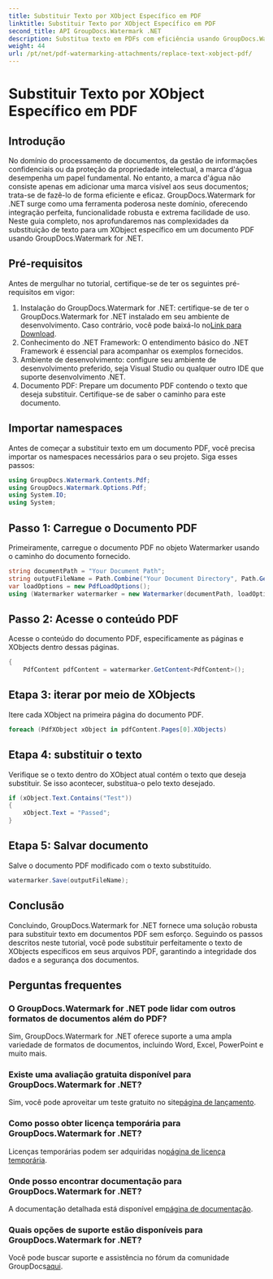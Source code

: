 ```yaml
---
title: Substituir Texto por XObject Específico em PDF
linktitle: Substituir Texto por XObject Específico em PDF
second_title: API GroupDocs.Watermark .NET
description: Substitua texto em PDFs com eficiência usando GroupDocs.Watermark for .NET. Integre perfeitamente marcas d'água em seus aplicativos .NET.
weight: 44
url: /pt/net/pdf-watermarking-attachments/replace-text-xobject-pdf/
---
```


# Substituir Texto por XObject Específico em PDF

## Introdução
No domínio do processamento de documentos, da gestão de informações confidenciais ou da proteção da propriedade intelectual, a marca d'água desempenha um papel fundamental. No entanto, a marca d'água não consiste apenas em adicionar uma marca visível aos seus documentos; trata-se de fazê-lo de forma eficiente e eficaz. GroupDocs.Watermark for .NET surge como uma ferramenta poderosa neste domínio, oferecendo integração perfeita, funcionalidade robusta e extrema facilidade de uso. Neste guia completo, nos aprofundaremos nas complexidades da substituição de texto para um XObject específico em um documento PDF usando GroupDocs.Watermark for .NET.
## Pré-requisitos
Antes de mergulhar no tutorial, certifique-se de ter os seguintes pré-requisitos em vigor:
1.  Instalação do GroupDocs.Watermark for .NET: certifique-se de ter o GroupDocs.Watermark for .NET instalado em seu ambiente de desenvolvimento. Caso contrário, você pode baixá-lo no[Link para Download](https://releases.groupdocs.com/Watermark/net/).
2. Conhecimento do .NET Framework: O entendimento básico do .NET Framework é essencial para acompanhar os exemplos fornecidos.
3. Ambiente de desenvolvimento: configure seu ambiente de desenvolvimento preferido, seja Visual Studio ou qualquer outro IDE que suporte desenvolvimento .NET.
4. Documento PDF: Prepare um documento PDF contendo o texto que deseja substituir. Certifique-se de saber o caminho para este documento.

## Importar namespaces
Antes de começar a substituir texto em um documento PDF, você precisa importar os namespaces necessários para o seu projeto. Siga esses passos:

```csharp
using GroupDocs.Watermark.Contents.Pdf;
using GroupDocs.Watermark.Options.Pdf;
using System.IO;
using System;
```
## Passo 1: Carregue o Documento PDF
Primeiramente, carregue o documento PDF no objeto Watermarker usando o caminho do documento fornecido.
```csharp
string documentPath = "Your Document Path";
string outputFileName = Path.Combine("Your Document Directory", Path.GetFileName(documentPath));
var loadOptions = new PdfLoadOptions();
using (Watermarker watermarker = new Watermarker(documentPath, loadOptions))
```
## Passo 2: Acesse o conteúdo PDF
Acesse o conteúdo do documento PDF, especificamente as páginas e XObjects dentro dessas páginas.
```csharp
{
    PdfContent pdfContent = watermarker.GetContent<PdfContent>();
```
## Etapa 3: iterar por meio de XObjects
Itere cada XObject na primeira página do documento PDF.
```csharp
foreach (PdfXObject xObject in pdfContent.Pages[0].XObjects)
```
## Etapa 4: substituir o texto
Verifique se o texto dentro do XObject atual contém o texto que deseja substituir. Se isso acontecer, substitua-o pelo texto desejado.
```csharp
if (xObject.Text.Contains("Test"))
{
    xObject.Text = "Passed";
}
```
## Etapa 5: Salvar documento
Salve o documento PDF modificado com o texto substituído.
```csharp
watermarker.Save(outputFileName);
```

## Conclusão
Concluindo, GroupDocs.Watermark for .NET fornece uma solução robusta para substituir texto em documentos PDF sem esforço. Seguindo os passos descritos neste tutorial, você pode substituir perfeitamente o texto de XObjects específicos em seus arquivos PDF, garantindo a integridade dos dados e a segurança dos documentos.
## Perguntas frequentes
### O GroupDocs.Watermark for .NET pode lidar com outros formatos de documentos além do PDF?
Sim, GroupDocs.Watermark for .NET oferece suporte a uma ampla variedade de formatos de documentos, incluindo Word, Excel, PowerPoint e muito mais.
### Existe uma avaliação gratuita disponível para GroupDocs.Watermark for .NET?
 Sim, você pode aproveitar um teste gratuito no site[página de lançamento](https://releases.groupdocs.com/).
### Como posso obter licença temporária para GroupDocs.Watermark for .NET?
 Licenças temporárias podem ser adquiridas no[página de licença temporária](https://purchase.groupdocs.com/temporary-license/).
### Onde posso encontrar documentação para GroupDocs.Watermark for .NET?
 A documentação detalhada está disponível em[página de documentação](https://tutorials.groupdocs.com/Watermark/net/).
### Quais opções de suporte estão disponíveis para GroupDocs.Watermark for .NET?
 Você pode buscar suporte e assistência no fórum da comunidade GroupDocs[aqui](https://forum.groupdocs.com/c/watermark/19).